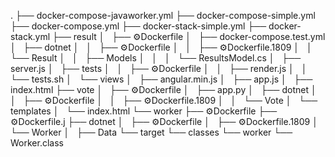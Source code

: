 .
├── docker-compose-javaworker.yml
├── docker-compose-simple.yml
├── docker-compose.yml
├── docker-stack-simple.yml
├── docker-stack.yml
├── result
│   ├── ⚙️Dockerfile
│   ├── docker-compose.test.yml
│   ├── dotnet
│   │   ├── ⚙️Dockerfile
│   │   ├── ⚙️Dockerfile.1809
│   │   └── Result
│   │       ├── Models
│   │       │   └── ResultsModel.cs
│   ├── server.js
│   ├── tests
│   │   ├── ⚙️Dockerfile
│   │   ├── render.js
│   │   └── tests.sh
│   └── views
│       ├── angular.min.js
│       ├── app.js
│       ├── index.html
├── vote
│   ├── ⚙️Dockerfile
│   ├── app.py
│   ├── dotnet
│   │   ├── ⚙️Dockerfile
│   │   ├── ⚙️Dockerfile.1809
│   │   └── Vote
│   └── templates
│       └── index.html
└── worker
    ├── ⚙️Dockerfile
    ├── ⚙️Dockerfile.j
    ├── dotnet
    │   ├── ⚙️Dockerfile
    │   ├── ⚙️Dockerfile.1809
    │   └── Worker
    │       ├── Data
    └── target
        └── classes
            └── worker
                └── Worker.class
